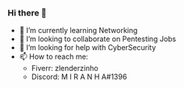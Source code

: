 ### Hi there 👋

- 🌱 I’m currently learning Networking
- 👯 I’m looking to collaborate on Pentesting Jobs
- 🤔 I’m looking for help with CyberSecurity
- 📫 How to reach me:
  - Fiverr: zlenderzinho
  - Discord: M I R A N H A#1396

